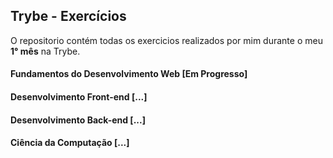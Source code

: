 ## Trybe - Exercícios
O repositorio contém todas os exercicios realizados por mim durante o meu <b>1° mês</b> na Trybe.

#### Fundamentos do Desenvolvimento Web [Em Progresso]

#### Desenvolvimento Front-end [...]

#### Desenvolvimento Back-end [...]

#### Ciência da Computação [...]
